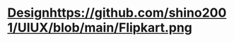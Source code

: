 # [Design](https://github.com/shino2001/UIUX/blob/main/Flipkart.png)https://github.com/shino2001/UIUX/blob/main/Flipkart.png
